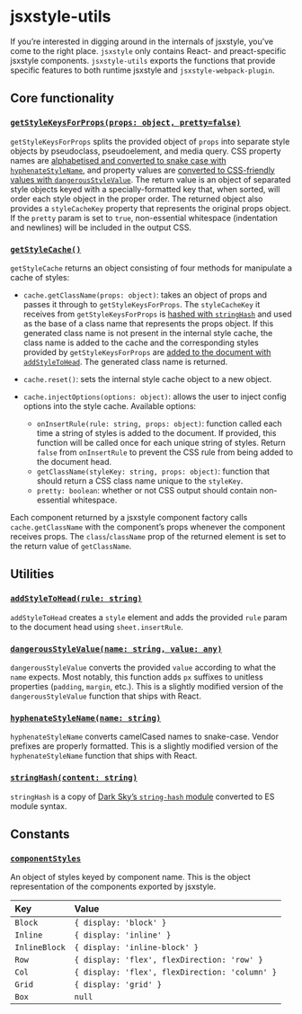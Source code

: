 # jsxstyle-utils

If you’re interested in digging around in the internals of jsxstyle, you’ve come to the right place. `jsxstyle` only contains React- and preact-specific jsxstyle components. `jsxstyle-utils` exports the functions that provide specific features to both runtime jsxstyle and `jsxstyle-webpack-plugin`.

## Core functionality

### [`getStyleKeysForProps(props: object, pretty=false)`][getstylekeysforprops]

`getStyleKeysForProps` splits the provided object of `props` into separate style objects by pseudoclass, pseudoelement, and media query. CSS property names are [alphabetised and converted to snake case with `hyphenateStyleName`](#hyphenatestylenamename-string), and property values are [converted to CSS-friendly values with `dangerousStyleValue`](#dangerousstylevaluename-string-value-any). The return value is an object of separated style objects keyed with a specially-formatted key that, when sorted, will order each style object in the proper order. The returned object also provides a `styleCacheKey` property that represents the original props object. If the `pretty` param is set to `true`, non-essential whitespace (indentation and newlines) will be included in the output CSS.

### [`getStyleCache()`][getstylecache]

`getStyleCache` returns an object consisting of four methods for manipulate a cache of styles:

- `cache.getClassName(props: object)`: takes an object of props and passes it through to `getStyleKeysForProps`. The `styleCacheKey` it receives from `getStyleKeysForProps` is [hashed with `stringHash`](#stringhashcontent-string) and used as the base of a class name that represents the props object. If this generated class name is not present in the internal style cache, the class name is added to the cache and the corresponding styles provided by `getStyleKeysForProps` are [added to the document with `addStyleToHead`](#addstyletoheadrule-string). The generated class name is returned.

- `cache.reset()`: sets the internal style cache object to a new object.

- `cache.injectOptions(options: object)`: allows the user to inject config options into the style cache. Available options:
  - `onInsertRule(rule: string, props: object)`: function called each time a string of styles is added to the document. If provided, this function will be called once for each unique string of styles. Return `false` from `onInsertRule` to prevent the CSS rule from being added to the document head.
  - `getClassName(styleKey: string, props: object)`: function that should return a CSS class name unique to the `styleKey`.
  - `pretty: boolean`: whether or not CSS output should contain non-essential whitespace.

Each component returned by a jsxstyle component factory calls `cache.getClassName` with the component’s props whenever the component receives props. The `class`/`className` prop of the returned element is set to the return value of `getClassName`.

## Utilities

### [`addStyleToHead(rule: string)`][addstyletohead]

`addStyleToHead` creates a `style` element and adds the provided `rule` param to the document head using `sheet.insertRule`.

### [`dangerousStyleValue(name: string, value: any)`][dangerousstylevalue]

`dangerousStyleValue` converts the provided `value` according to what the `name` expects. Most notably, this function adds `px` suffixes to unitless properties (`padding`, `margin`, etc.). This is a slightly modified version of the `dangerousStyleValue` function that ships with React.

### [`hyphenateStyleName(name: string)`][hyphenatestylenames]

`hyphenateStyleName` converts camelCased names to snake-case. Vendor prefixes are properly formatted. This is a slightly modified version of the `hyphenateStyleName` function that ships with React.

### [`stringHash(content: string)`][stringhash]

`stringHash` is a copy of [Dark Sky’s `string-hash` module][string-hash] converted to ES module syntax.

## Constants

### [`componentStyles`][componentstyles]

An object of styles keyed by component name. This is the object representation of the components exported by jsxstyle.

| Key           | Value                                          |
| :------------ | :--------------------------------------------- |
| `Block`       | `{ display: 'block' }`                         |
| `Inline`      | `{ display: 'inline' }`                        |
| `InlineBlock` | `{ display: 'inline-block' }`                  |
| `Row`         | `{ display: 'flex', flexDirection: 'row' }`    |
| `Col`         | `{ display: 'flex', flexDirection: 'column' }` |
| `Grid`        | `{ display: 'grid' }`                          |
| `Box`         | `null`                                         |

[string-hash]: https://github.com/darkskyapp/string-hash
[addstyletohead]: https://github.com/jsxstyle/jsxstyle/blob/main/packages/jsxstyle-utils/src/addStyleToHead.js
[componentstyles]: https://github.com/jsxstyle/jsxstyle/blob/main/packages/jsxstyle-utils/src/componentStyles.js
[dangerousstylevalue]: https://github.com/jsxstyle/jsxstyle/blob/main/packages/jsxstyle-utils/src/dangerousStyleValue.js
[getstylecache]: https://github.com/jsxstyle/jsxstyle/blob/main/packages/jsxstyle-utils/src/getStyleCache.js
[getstylekeysforprops]: https://github.com/jsxstyle/jsxstyle/blob/main/packages/jsxstyle-utils/src/getStyleKeysForProps.js
[hyphenatestylenames]: https://github.com/jsxstyle/jsxstyle/blob/main/packages/jsxstyle-utils/src/hyphenateStyleName.js
[stringhash]: https://github.com/jsxstyle/jsxstyle/blob/main/packages/jsxstyle-utils/src/stringHash.js
